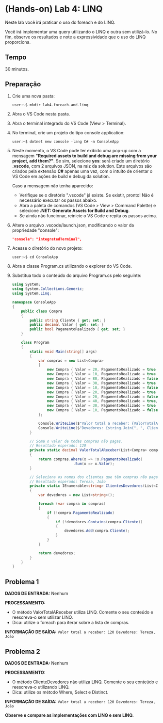 # (Hands-on) Lab 4: LINQ

Neste lab você irá praticar o uso do foreach e do LINQ.

Você irá implementar uma query utilizando o LINQ e outra sem utilizá-lo. No fim, observe os resultados e note a expressividade que o uso do LINQ proporciona.

## Tempo

30 minutos.

## Preparação

1. Crie uma nova pasta:
    ```console
    user:~$ mkdir lab4-foreach-and-linq
    ```

2. Abra o VS Code nesta pasta.

3. Abra o terminal integrado do VS Code (View > Terminal).

4. No terminal, crie um projeto do tipo console application:
    ```console
    user:~$ dotnet new console -lang C# -n ConsoleApp
    ```

5. Neste momento, o VS Code pode ter exibido uma pop-up com a mensagem **"Required assets to build and debug are missing from your project, add them?"**. Se sim, selecione **yes**: será criado um diretório **.vscode**, com 2 arquivos JSON, na raiz da solution. Este arquivos são criados pela extensão **C#** apenas uma vez, com o intuito de orientar o VS Code em ações de build e debug da solution.

    Caso a mensagem não tenha aparecido:
    * Verifique se o diretório ".vscode" já existe. Se existir, pronto! Não é necessário executar os passos abaixo.
    * Abra a paleta de comandos (VS Code > View > Command Palette) e selecione **.NET: Generate Assets for Build and Debug**.
    * Se ainda não funcionar, reinicie o VS Code e repita os passos acima.

6. Altere o arquivo .vscode/launch.json, modificando o valor da propriedade "console":
    ```json
    "console": "integratedTerminal",
    ```

7. Acesse o diretório do novo projeto:
    ```console
    user:~$ cd ConsoleApp
    ```

8. Abra a classe Program.cs utilizando o explorer do VS Code.

9. Substitua todo o conteúdo do arquivo Program.cs pelo seguinte:
    ```csharp
    using System;
    using System.Collections.Generic;
    using System.Linq;

    namespace ConsoleApp
    {
        public class Compra
        {
            public string Cliente { get; set; }
            public decimal Valor { get; set; }
            public bool PagamentoRealizado { get; set; }
        }

        class Program
        {
            static void Main(string[] args)
            {
                var compras = new List<Compra>
                {
                    new Compra { Valor = 20, PagamentoRealizado = true , Cliente = "João" },
                    new Compra { Valor = 10, PagamentoRealizado = true , Cliente = "Maria" },
                    new Compra { Valor = 80, PagamentoRealizado = false, Cliente = "Tereza" },
                    new Compra { Valor = 30, PagamentoRealizado = true , Cliente = "José" },
                    new Compra { Valor = 10, PagamentoRealizado = false, Cliente = "João" },
                    new Compra { Valor = 20, PagamentoRealizado = true , Cliente = "João" },
                    new Compra { Valor = 20, PagamentoRealizado = false, Cliente = "Tereza" },
                    new Compra { Valor = 40, PagamentoRealizado = true, Cliente = "Maria" },
                    new Compra { Valor = 30, PagamentoRealizado = true , Cliente = "João" },
                    new Compra { Valor = 10, PagamentoRealizado = false, Cliente = "Tereza" }
                };

                Console.WriteLine($"Valor total a receber: {ValorTotalAReceber(compras)}");
                Console.WriteLine($"Devedores: {string.Join(", ", ClientesDevedores(compras))}");
            }

            // Soma o valor de todas compras não pagas.
            // Resultado esperado: 120
            private static decimal ValorTotalAReceber(List<Compra> compras)
            {
                return compras.Where(x => !x.PagamentoRealizado)
                                .Sum(x => x.Valor);
            }

            // Seleciona os nomes dos clientes que têm compras não pagas.
            // Resultado esperado: Tereza, João
            private static IEnumerable<string> ClientesDevedores(List<Compra> compras)
            {
                var devedores = new List<string>();

                foreach (var compra in compras)
                {
                    if (!compra.PagamentoRealizado)
                    {
                        if (!devedores.Contains(compra.Cliente))
                        {
                            devedores.Add(compra.Cliente);
                        }
                    }
                }

                return devedores;
            }
        }
    }
    ```

## Problema 1

**DADOS DE ENTRADA:** Nenhum

**PROCESSAMENTO:**
* O método ValorTotalAReceber utiliza LINQ. Comente o seu conteúdo e reescreva-o sem utilizar LINQ.
* Dica: utilize o foreach para iterar sobre a lista de compras.

**INFORMAÇÃO DE SAÍDA:**
    ```
    Valor total a receber: 120
    Devedores: Tereza, João
    ```

## Problema 2

**DADOS DE ENTRADA:** Nenhum

**PROCESSAMENTO:**
* O método ClienteDevedores não utiliza LINQ. Comente o seu conteúdo e reescreva-o utilizando LINQ.
* Dica: utilize os método Where, Select e Distinct.

**INFORMAÇÃO DE SAÍDA:**
    ```
    Valor total a receber: 120
    Devedores: Tereza, João
    ```

**Observe e compare as implementações com LINQ e sem LINQ.**